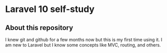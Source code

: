 # Laravel 10 self-study

## About this repository

I knew git and github for a few months now but this is my first time using it. I am new to Laravel but I know some concepts like MVC, routing, and others.